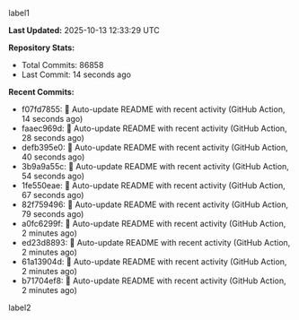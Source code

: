 
label1 
<!-- ACTIVITY_START -->
**Last Updated:** 2025-10-13 12:33:29 UTC

**Repository Stats:**
- Total Commits: 86858
- Last Commit: 14 seconds ago

**Recent Commits:**
- f07fd7855: 🤖 Auto-update README with recent activity (GitHub Action, 14 seconds ago)
- faaec969d: 🤖 Auto-update README with recent activity (GitHub Action, 28 seconds ago)
- defb395e0: 🤖 Auto-update README with recent activity (GitHub Action, 40 seconds ago)
- 3b9a9a55c: 🤖 Auto-update README with recent activity (GitHub Action, 54 seconds ago)
- 1fe550eae: 🤖 Auto-update README with recent activity (GitHub Action, 67 seconds ago)
- 82f759496: 🤖 Auto-update README with recent activity (GitHub Action, 79 seconds ago)
- a0fc6299f: 🤖 Auto-update README with recent activity (GitHub Action, 2 minutes ago)
- ed23d8893: 🤖 Auto-update README with recent activity (GitHub Action, 2 minutes ago)
- 61a13904d: 🤖 Auto-update README with recent activity (GitHub Action, 2 minutes ago)
- b71704ef8: 🤖 Auto-update README with recent activity (GitHub Action, 2 minutes ago)
<!-- ACTIVITY_END -->

label2

